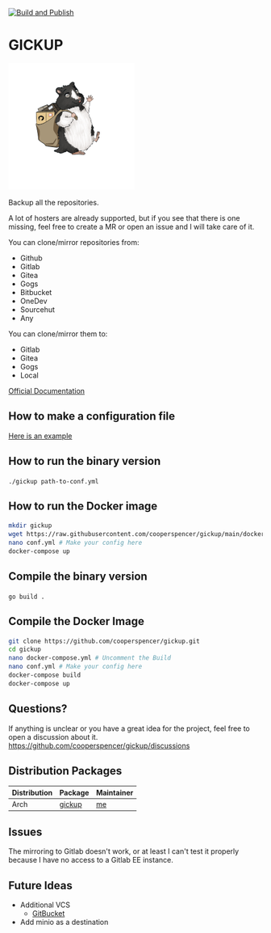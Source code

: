 [![Build and Publish](https://github.com/cooperspencer/gickup/actions/workflows/docker.yml/badge.svg)](https://github.com/cooperspencer/gickup/actions/workflows/docker.yml)
# GICKUP
![gickup](https://github.com/cooperspencer/gickup/blob/main/gickup.png)

Backup all the repositories.

A lot of hosters are already supported, but if you see that there is one missing, feel free to create a MR or open an issue and I will take care of it.

You can clone/mirror repositories from:
- Github
- Gitlab
- Gitea
- Gogs
- Bitbucket
- OneDev
- Sourcehut
- Any

You can clone/mirror them to:
- Gitlab
- Gitea
- Gogs
- Local

[Official Documentation](https://cooperspencer.github.io/gickup-documentation/)

## How to make a configuration file
[Here is an example](https://github.com/cooperspencer/gickup/blob/main/conf.example.yml)

## How to run the binary version
`./gickup path-to-conf.yml`

## How to run the Docker image
```bash
mkdir gickup
wget https://raw.githubusercontent.com/cooperspencer/gickup/main/docker-compose.yml
nano conf.yml # Make your config here
docker-compose up
```
## Compile the binary version
`go build .`

## Compile the Docker Image
```bash
git clone https://github.com/cooperspencer/gickup.git
cd gickup
nano docker-compose.yml # Uncomment the Build
nano conf.yml # Make your config here
docker-compose build
docker-compose up
```

## Questions?
If anything is unclear or you have a great idea for the project, feel free to open a discussion about it.
https://github.com/cooperspencer/gickup/discussions

## Distribution Packages
|Distribution|Package|Maintainer|
|---|---|---|
|Arch|[gickup](https://aur.archlinux.org/packages/gickup/)|[me](https://github.com/cooperspencer)|

## Issues
The mirroring to Gitlab doesn't work, or at least I can't test it properly because I have no access to a Gitlab EE instance.

## Future Ideas
- Additional VCS
  - [GitBucket](https://gitbucket.github.io/)
- Add minio as a destination
